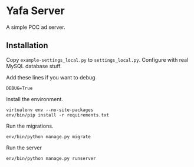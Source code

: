 # Yafa Server

A simple POC ad server.

## Installation

Copy `example-settings_local.py` to `settings_local.py`. Configure with real MySQL database stuff.

Add these lines if you want to debug

```
DEBUG=True
```

Install the environment.

```
virtualenv env --no-site-packages
env/bin/pip install -r requirements.txt
```

Run the migrations.

```
env/bin/python manage.py migrate
```

Run the server

```
env/bin/python manage.py runserver
```


